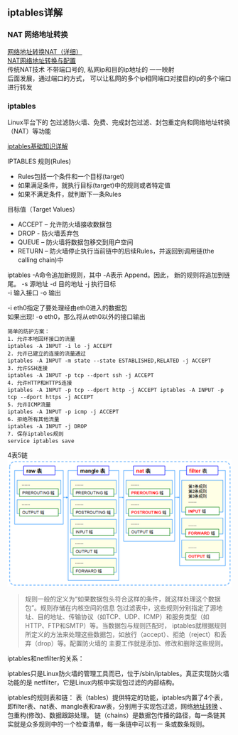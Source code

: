 ## iptables详解  
### NAT 网络地址转换  
[网络地址转换NAT（详细）](https://blog.csdn.net/qq_983030560/article/details/128449410)     
[NAT网络地址转换与配置](https://blog.csdn.net/wang_dian1/article/details/129715450)  
传统NAT技术 不带端口号的, 私网ip和目的ip地址的 一一映射  
后面发展，通过端口的方式， 可以让私网的多个ip相同端口对接目的ip的多个端口进行转发  

### iptables  
Linux平台下的 包过滤防火墙、免费、完成封包过滤、封包重定向和网络地址转换（NAT）等功能

[iptables基础知识详解](https://blog.csdn.net/u011537073/article/details/82685586?spm=1001.2101.3001.6650.5&utm_medium=distribute.pc_relevant.none-task-blog-2%7Edefault%7ECTRLIST%7ERate-5-82685586-blog-109674599.pc_relevant_recovery_v2&depth_1-utm_source=distribute.pc_relevant.none-task-blog-2%7Edefault%7ECTRLIST%7ERate-5-82685586-blog-109674599.pc_relevant_recovery_v2&utm_relevant_index=10)

IPTABLES 规则(Rules)  
* Rules包括一个条件和一个目标(target)  
* 如果满足条件，就执行目标(target)中的规则或者特定值  
* 如果不满足条件，就判断下一条Rules  

目标值（Target Values）  
* ACCEPT  – 允许防火墙接收数据包  
* DROP - 防火墙丢弃包  
* QUEUE – 防火墙将数据包移交到用户空间  
* RETURN – 防火墙停止执行当前链中的后续Rules，并返回到调用链(the calling chain)中 

iptables -A命令追加新规则，其中 -A表示 Append。因此， 新的规则将追加到链尾。
-s 源地址   -d 目的地址
-j 执行目标  
-i 输入接口  -o 输出 

-i eth0指定了要处理经由eth0进入的数据包   
如果出现! -o eth0，那么将从eth0以外的接口输出   
```shell
简单的防护方案：
1. 允许本地回环接口的流量
iptables -A INPUT -i lo -j ACCEPT
2. 允许已建立的连接的流量通过
iptables -A INPUT -m state --state ESTABLISHED,RELATED -j ACCEPT
3. 允许SSH连接
iptables -A INPUT -p tcp --dport ssh -j ACCEPT
4. 允许HTTP和HTTPS连接
iptables -A INPUT -p tcp --dport http -j ACCEPT iptables -A INPUT -p tcp --dport https -j ACCEPT
5. 允许ICMP流量
iptables -A INPUT -p icmp -j ACCEPT
6. 拒绝所有其他流量
iptables -A INPUT -j DROP
7. 保存iptables规则
service iptables save
```
4表5链  
![img_12.png](img_12.png)




> 规则一般的定义为“如果数据包头符合这样的条件，就这样处理这个数据包”。规则存储在内核空间的信息 包过滤表中，这些规则分别指定了源地址、目的地址、传输协议（如TCP、UDP、ICMP）和服务类型（如HTTP、FTP和SMTP）等。当数据包与规则匹配时， iptables就根据规则所定义的方法来处理这些数据包，如放行（accept）、拒绝（reject）和丢弃（drop）等。配置防火墙的 主要工作就是添加、修改和删除这些规则。

iptables和netfilter的关系：

iptables只是Linux防火墙的管理工具而已，位于/sbin/iptables。真正实现防火墙功能的是 netfilter，它是Linux内核中实现包过滤的内部结构。


iptables的规则表和链：
表（tables）提供特定的功能，iptables内置了4个表，即filter表、nat表、mangle表和raw表，分别用于实现包过滤，网络[地址转换](https://so.csdn.net/so/search?q=%E5%9C%B0%E5%9D%80%E8%BD%AC%E6%8D%A2&spm=1001.2101.3001.7020) 、包重构(修改)、数据跟踪处理。
链（chains）是数据包传播的路径，每一条链其实就是众多规则中的一个检查清单，每一条链中可以有一 条或数条规则。










